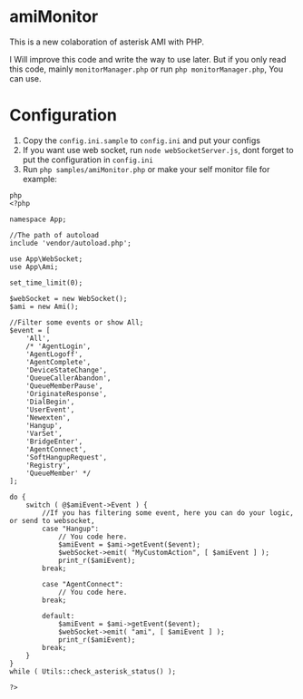 # amiMonitor
This is a new colaboration of asterisk AMI with PHP. 

I Will improve this code and 
write the way to use later. But if you only read this code, mainly `monitorManager.php` or run `php monitorManager.php`, You can use.

# Configuration

1) Copy the `config.ini.sample` to `config.ini` and put your configs
2) If you want use web socket, run `node webSocketServer.js`, dont forget to put the configuration in `config.ini`
3) Run `php samples/amiMonitor.php` or make your self monitor file for example:

```
php
<?php 

namespace App;

//The path of autoload
include 'vendor/autoload.php';

use App\WebSocket;
use App\Ami;

set_time_limit(0);

$webSocket = new WebSocket();
$ami = new Ami();

//Filter some events or show All;
$event = [
	'All',
	/* 'AgentLogin',
	'AgentLogoff',
	'AgentComplete',
	'DeviceStateChange',
	'QueueCallerAbandon',
	'QueueMemberPause',
	'OriginateResponse',
	'DialBegin',
	'UserEvent',
	'Newexten',
	'Hangup',
	'VarSet',
	'BridgeEnter',
	'AgentConnect',
	'SoftHangupRequest',
	'Registry',
	'QueueMember' */
];

do {
	switch ( @$amiEvent->Event ) {
		//If you has filtering some event, here you can do your logic, or send to websocket,
		case "Hangup":
			// You code here.
			$amiEvent = $ami->getEvent($event);
			$webSocket->emit( "MyCustomAction", [ $amiEvent ] );
			print_r($amiEvent);
		break;

		case "AgentConnect":
			// You code here.
		break;

		default:
			$amiEvent = $ami->getEvent($event);
			$webSocket->emit( "ami", [ $amiEvent ] );
			print_r($amiEvent);
		break;
	}
}
while ( Utils::check_asterisk_status() );

?>

```
